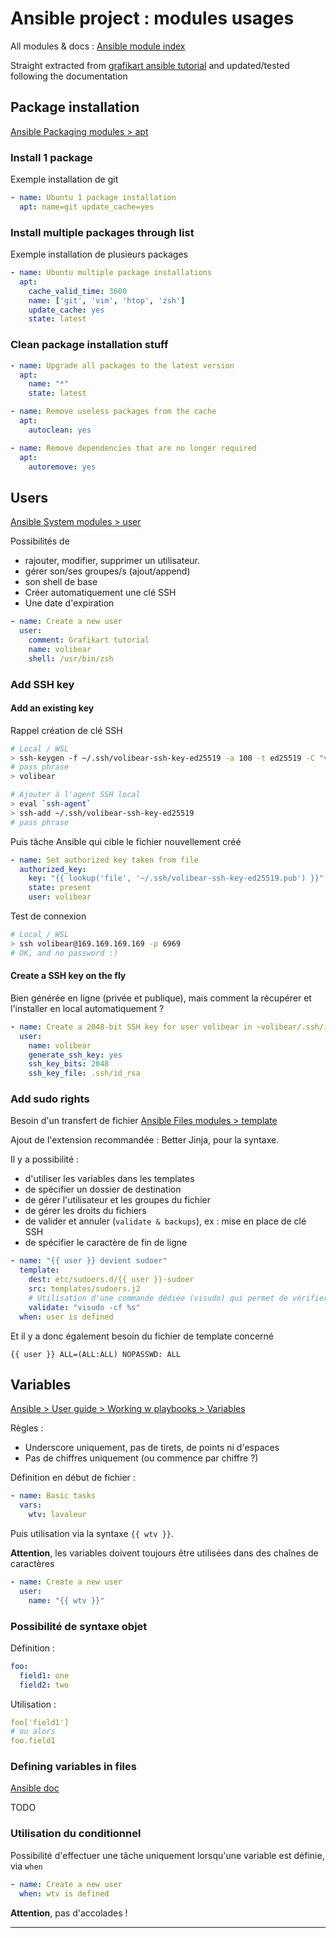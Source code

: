 # Ansible project : modules usages

All modules & docs : [Ansible module index](https://docs.ansible.com/ansible/latest/modules/modules_by_category.html)

Straight extracted from [grafikart ansible tutorial](https://www.grafikart.fr/tutoriels/ansible-753) and updated/tested following the documentation

## Package installation

[Ansible Packaging modules > apt](https://docs.ansible.com/ansible/latest/modules/apt_module.html#apt-module)

### Install 1 package

Exemple installation de git

```yaml
- name: Ubuntu 1 package installation
  apt: name=git update_cache=yes
```

### Install multiple packages through list

Exemple installation de plusieurs packages

```yaml
- name: Ubuntu multiple package installations
  apt:
    cache_valid_time: 3600
    name: ['git', 'vim', 'htop', 'zsh']
    update_cache: yes
    state: latest
```

### Clean package installation stuff

```yaml
- name: Upgrade all packages to the latest version
  apt:
    name: "*"
    state: latest

- name: Remove useless packages from the cache
  apt:
    autoclean: yes

- name: Remove dependencies that are no longer required
  apt:
    autoremove: yes
```

## Users

[Ansible System modules > user](https://docs.ansible.com/ansible/latest/modules/user_module.html#user-module)

Possibilités de

- rajouter, modifier, supprimer un utilisateur.
- gérer son/ses groupes/s (ajout/append)
- son shell de base
- Créer automatiquement une clé SSH
- Une date d'expiration

```yaml
- name: Create a new user
  user:
    comment: Grafikart tutorial
    name: volibear
    shell: /usr/bin/zsh
```

### Add SSH key

#### Add an existing key

Rappel création de clé SSH

```bash
# Local / WSL
> ssh-keygen -f ~/.ssh/volibear-ssh-key-ed25519 -a 100 -t ed25519 -C "volibear@gmail.com"
# pass phrase
> volibear

# Ajouter à l'agent SSH local
> eval `ssh-agent`
> ssh-add ~/.ssh/volibear-ssh-key-ed25519
# pass phrase
```

Puis tâche Ansible qui cible le fichier nouvellement créé

```yaml
- name: Set authorized key taken from file
  authorized_key:
    key: "{{ lookup('file', '~/.ssh/volibear-ssh-key-ed25519.pub') }}"
    state: present
    user: volibear
```

Test de connexion

```bash
# Local / WSL
> ssh volibear@169.169.169.169 -p 6969
# OK, and no password :)
```

#### Create a SSH key on the fly

Bien générée en ligne (privée et publique), mais comment la récupérer et l'installer en local automatiquement ?

```yaml
- name: Create a 2048-bit SSH key for user volibear in ~volibear/.ssh/id_rsa
  user:
    name: volibear
    generate_ssh_key: yes
    ssh_key_bits: 2048
    ssh_key_file: .ssh/id_rsa
```

### Add sudo rights

Besoin d'un transfert de fichier [Ansible Files modules > template](https://docs.ansible.com/ansible/latest/modules/template_module.html#template-module)

Ajout de l'extension recommandée : Better Jinja, pour la syntaxe.

Il y a possibilité :

- d'utiliser les variables dans les templates
- de spécifier un dossier de destination
- de gérer l'utilisateur et les groupes du fichier
- de gérer les droits du fichiers
- de valider et annuler (`validate & backups`), ex : mise en place de clé SSH
- de spécifier le caractère de fin de ligne

```yaml
- name: "{{ user }} devient sudoer"
  template:
    dest: etc/sudoers.d/{{ user }}-sudoer
    src: templates/sudoers.j2
    # Utilisation d'une commande dédiée (visudo) qui permet de vérifier l'intégrité de ce genre de fichiers
    validate: "visudo -cf %s"
  when: user is defined
```

Et il y a donc également besoin du fichier de template concerné

```j2
{{ user }} ALL=(ALL:ALL) NOPASSWD: ALL
```

## Variables

[Ansible > User guide > Working w playbooks > Variables](https://docs.ansible.com/ansible/latest/user_guide/playbooks_variables.html)

Règles :

- Underscore uniquement, pas de tirets, de points ni d'espaces
- Pas de chiffres uniquement (ou commence par chiffre ?)

Définition en début de fichier :

```yaml
- name: Basic tasks
  vars:
    wtv: lavaleur
```

Puis utilisation via la syntaxe `{{ wtv }}`.

**Attention**, les variables doivent toujours être utilisées dans des chaînes de caractères

```yaml
- name: Create a new user
  user:
    name: "{{ wtv }}"
```

### Possibilité de syntaxe objet

Définition :

```yaml
foo:
  field1: one
  field2: two
```

Utilisation :

```yaml
foo['field1']
# ou alors
foo.field1
```

### Defining variables in files

[Ansible doc](https://docs.ansible.com/ansible/latest/user_guide/playbooks_variables.html#defining-variables-in-files)





TODO







### Utilisation du conditionnel

Possibilité d'effectuer une tâche uniquement lorsqu'une variable est définie, via `when`

```yaml
- name: Create a new user
  when: wtv is defined
```

**Attention**, pas d'accolades !

---

```yaml

```

